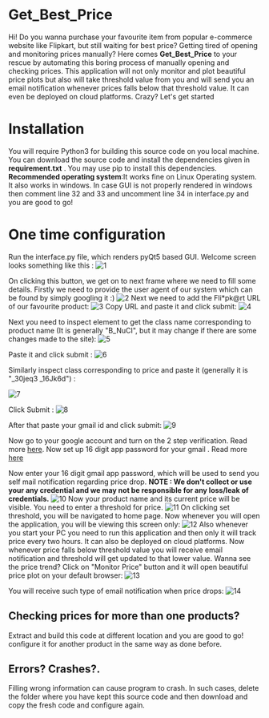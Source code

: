 # Get_Best_Price

Hi! Do you wanna purchase your favourite item from popular e-commerce website like Flipkart, but still waiting for best price? Getting tired of opening and monitoring prices manually? Here comes  **Get_Best_Price** to  your rescue by automating this boring process of manually opening and checking prices. This application will not only monitor and plot beautiful price plots but also will take threshold value from you and will send you an email notification whenever prices falls below that threshold value. It can even be deployed on cloud platforms. Crazy? Let's get started


# Installation

You will require Python3 for building this source code on you local machine. You can download the source code and install the dependencies given in **requirement.txt** . You may use pip to install this dependencies. **Recommended operating system**:It works fine on Linux Operating system. It also works in windows. In case GUI is not properly rendered in windows then comment line 32 and 33 and uncomment line 34 in interface.py and you are good to go!

# One time configuration

Run the interface.py file, which renders pyQt5 based GUI. Welcome screen looks something like this : 
![1](https://user-images.githubusercontent.com/57291338/118175699-148a7880-b44e-11eb-814c-ade98af44419.png)

On clicking this button, we get on to next frame where we need to fill some details. Firstly we need to provide the user agent of our system which can be found by simply googling it :) 
![2](https://user-images.githubusercontent.com/57291338/118175908-59161400-b44e-11eb-9d7b-c278919acbdb.png)
Next we need to add the Fli*pk@rt URL of our favourite product: 
![3](https://user-images.githubusercontent.com/57291338/118176034-81057780-b44e-11eb-9e46-917849310b85.png)
Copy URL and paste it and click submit:
![4](https://user-images.githubusercontent.com/57291338/118176146-a85c4480-b44e-11eb-96fa-88668f5007e7.png)


Next you need to inspect element to get the class name corresponding to product name (It is generally "B_NuCI", but it may change if there are some changes made to the site):
![5](https://user-images.githubusercontent.com/57291338/118176259-d17cd500-b44e-11eb-9bec-8cde671b9f9f.png)

Paste it and click submit :
![6](https://user-images.githubusercontent.com/57291338/118176507-202a6f00-b44f-11eb-9976-84e037e81292.png)

Similarly inspect class corresponding to price and paste it (generally it is "_30jeq3 _16Jk6d") :

![7](https://user-images.githubusercontent.com/57291338/118176696-61bb1a00-b44f-11eb-9079-e6a366042b7c.png)

  Click Submit :
![8](https://user-images.githubusercontent.com/57291338/118176711-67186480-b44f-11eb-93eb-0119c78d82c5.png)

After that paste your gmail id and click submit:
![9](https://user-images.githubusercontent.com/57291338/118176880-96c76c80-b44f-11eb-8687-2146c9c313cd.png)

Now go to your google account and turn on the 2 step verification. Read more <a href ="https://www.google.com/landing/2step/">here</a>.
Now set up 16 digit app password for your gmail . Read more <a href="https://support.google.com/mail/answer/185833?hl=en#:~:text=An%20App%20Password%20is%20a,2%2DStep%20Verification%20turned%20on.">here</a>

Now enter your 16 digit gmail app password, which will be used to send you self mail notification regarding price drop. **NOTE : We don't collect or use your any credential and we may not be responsible for any loss/leak of credentials.**
![10](https://user-images.githubusercontent.com/57291338/118177612-8a8fdf00-b450-11eb-9db9-88d293cc0fcd.png)
Now your product name and its current price will be visible. You need to enter a threshold for price. 
![11](https://user-images.githubusercontent.com/57291338/118177804-cfb41100-b450-11eb-89bd-4cff92280990.png)
On clicking set threshold, you will be navigated to home page. Now whenever you will open the application, you will be viewing this screen only:
![12](https://user-images.githubusercontent.com/57291338/118177975-08ec8100-b451-11eb-9010-7f54ee20a009.png)
Also whenever you start your PC you need to run this application and then only it will track price every two hours. It can also be deployed on cloud platforms.
Now whenever price falls below threshold value you will receive email notification and threshold will get updated to that lower value. Wanna see the price trend? Click on "Monitor Price" button and it will open beautiful price plot on your default browser:
![13](https://user-images.githubusercontent.com/57291338/118179081-6e8d3d00-b452-11eb-9d68-fc42810f767c.png)

You will receive such type of email notification when price drops:
![14](https://user-images.githubusercontent.com/57291338/118180452-2a02a100-b454-11eb-97a1-210b57b9b8e5.png)
 

## Checking prices for more than one products?

Extract and build this code at different location and you are good to go! configure it for another product in the same way as done before.

## Errors? Crashes?.
Filling wrong information can cause program to crash. In such cases, delete the folder where you have kept this source code and then download and copy the fresh code and configure again.
